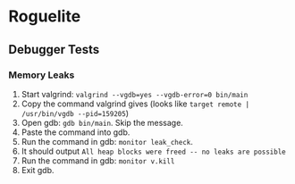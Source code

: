 # Roguelite

## Debugger Tests

### Memory Leaks
1. Start valgrind: `valgrind --vgdb=yes --vgdb-error=0 bin/main`
2. Copy the command valgrind gives (looks like `target remote | /usr/bin/vgdb --pid=159205`)
3. Open gdb: `gdb bin/main`. Skip the message.
4. Paste the command into gdb.
5. Run the command in gdb: `monitor leak_check`.
6. It should output `All heap blocks were freed -- no leaks are possible`
7. Run the command in gdb: `monitor v.kill`
8. Exit gdb.
